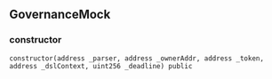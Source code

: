 ## GovernanceMock

### constructor

```solidity
constructor(address _parser, address _ownerAddr, address _token, address _dslContext, uint256 _deadline) public
```


